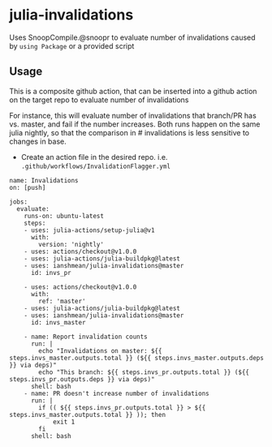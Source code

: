 # julia-invalidations
Uses SnoopCompile.@snoopr to evaluate number of invalidations caused by `using Package` or a provided script


## Usage

This is a composite github action, that can be inserted into a github action on the target repo to evaluate number of invalidations

For instance, this will evaluate number of invalidations that branch/PR has vs. master, and fail if the number increases. Both runs happen on the same julia nightly, so that the comparison in # invalidations is less sensitive to changes in base.

- Create an action file in the desired repo. i.e. `.github/workflows/InvalidationFlagger.yml`

```
name: Invalidations
on: [push]

jobs:
  evaluate:
    runs-on: ubuntu-latest
    steps:
    - uses: julia-actions/setup-julia@v1
      with:
        version: 'nightly'
    - uses: actions/checkout@v1.0.0
    - uses: julia-actions/julia-buildpkg@latest
    - uses: ianshmean/julia-invalidations@master
      id: invs_pr
    
    - uses: actions/checkout@v1.0.0
      with:
        ref: 'master'
    - uses: julia-actions/julia-buildpkg@latest
    - uses: ianshmean/julia-invalidations@master
      id: invs_master
    
    - name: Report invalidation counts
      run: |
        echo "Invalidations on master: ${{ steps.invs_master.outputs.total }} (${{ steps.invs_master.outputs.deps }} via deps)"
        echo "This branch: ${{ steps.invs_pr.outputs.total }} (${{ steps.invs_pr.outputs.deps }} via deps)"
      shell: bash
    - name: PR doesn't increase number of invalidations
      run: |
        if (( ${{ steps.invs_pr.outputs.total }} > ${{ steps.invs_master.outputs.total }} )); then
            exit 1
        fi
      shell: bash
```
